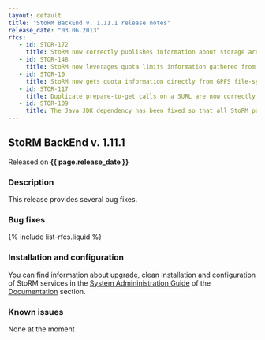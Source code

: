 ```yaml
---
layout: default
title: "StoRM BackEnd v. 1.11.1 release notes"
release_date: "03.06.2013"
rfcs:
   - id: STOR-172
     title: StoRM now correctly publishes information about storage area sizes in the information system.
   - id: STOR-148
     title: StoRM now leverages quota limits information gathered from the underlying GPFS file-system to compute a storage area size
   - id: STOR-10
     title: StoRM now gets quota information directly from GPFS file-system
   - id: STOR-117
     title: Duplicate prepare-to-get calls on a SURL are now correctly handled
   - id: STOR-109
     title: The Java JDK dependency has been fixed so that all StoRM packages explicitly requires OpenJDK.
---
```


## StoRM BackEnd v. 1.11.1

Released on **{{ page.release_date }}**

### Description

This release provides several bug fixes.

### Bug fixes

{% include list-rfcs.liquid %}

### Installation and configuration

You can find information about upgrade, clean installation and configuration of StoRM services in the [System Admininistration Guide][storm-sysadmin-guide] of the [Documentation][storm-documentation] section.

### Known issues

None at the moment

[storm-documentation]: {{site.baseurl}}/documentation.html
[storm-sysadmin-guide]: {{site.baseurl}}/documentation/sysadmin-guide/1.11.1

